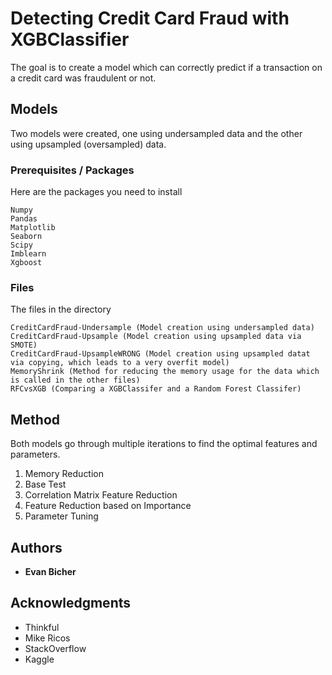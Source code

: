 # Detecting Credit Card Fraud with XGBClassifier

The goal is to create a model which can correctly predict if a transaction on a credit card was fraudulent or not.

## Models

Two models were created, one using undersampled data and the other using upsampled (oversampled) data.

### Prerequisites / Packages

Here are the packages you need to install

```
Numpy
Pandas
Matplotlib
Seaborn
Scipy
Imblearn
Xgboost

```

### Files

The files in the directory

```
CreditCardFraud-Undersample (Model creation using undersampled data)
CreditCardFraud-Upsample (Model creation using upsampled data via SMOTE)
CreditCardFraud-UpsampleWRONG (Model creation using upsampled datat via copying, which leads to a very overfit model)
MemoryShrink (Method for reducing the memory usage for the data which is called in the other files)
RFCvsXGB (Comparing a XGBClassifer and a Random Forest Classifer)

```

## Method

Both models go through multiple iterations to find the optimal features and parameters.

1. Memory Reduction
2. Base Test
3. Correlation Matrix Feature Reduction
4. Feature Reduction based on Importance
5. Parameter Tuning


## Authors

* **Evan Bicher**

## Acknowledgments

* Thinkful
* Mike Ricos
* StackOverflow
* Kaggle

